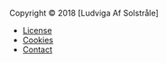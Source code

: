 Copyright &copy; 2018 [Ludviga Af Solstråle]

* [License](license)
* [Cookies](cookies)
* [Contact](contact)
